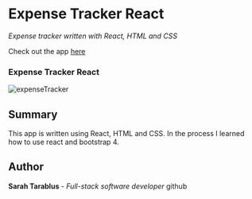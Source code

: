 # Expense Tracker React

 *Expense tracker written with React, HTML and CSS* <br>

 Check out the app [here](https://an-expense-tracker.herokuapp.com/) 

### Expense Tracker React
![expenseTracker](expense-tracker-react/src/images/expenseTrackerReact.png) 

## Summary
This app is written using React, HTML and CSS. In the process I learned how to use react and bootstrap 4.

## Author
**Sarah Tarablus** - *Full-stack software developer* github